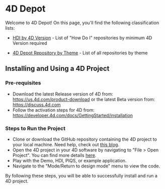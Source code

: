# 4D Depot

Welcome to 4D Depot! On this page, you'll find the following classification lists:

* [HDI by 4D Version](HDIbyVersion.md) - List of "How Do I" repositories by minimum 4D Version required

* [4D Depot Repository by Theme](RepositoryByTheme.md) - List of all repositories by theme

## Installing and Using a 4D Project

### Pre-requisites

* Download the latest Release version of 4D from: https://us.4d.com/product-download or the latest Beta version from: https://discuss.4d.com
* Follow the activation steps for 4D from: https://developer.4d.com/docs/GettingStarted/installation

### Steps to Run the Project

* Clone or download the GitHub repository containing the 4D project to your local machine. Need help, check out [this blog](https://blog.4d.com/github-4d-depot/).
* Open the 4D project in your 4D software by navigating to "File > Open Project".  You can find more details [here](https://developer.4d.com/docs/GettingStarted/creating#opening-a-project).
* Play with the Demo, HDI, PIQS, or example application.
* Navigate to the "Mode/Return to design mode" menu to view the code.

By following these steps, you will be able to successfully install and run a 4D project.
